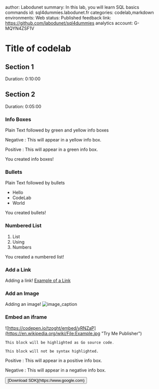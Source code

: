 author: Labodunet
summary: In this lab, you will learn SQL basics commands
id: sql4dummies.labodunet.fr
categories: codelab,markdown
environments: Web
status: Published
feedback link: https://github.com/labodunet/sql4dummies
analytics account: G-MQYN4ZSF1V

# Title of codelab

## Section 1
Duration: 0:10:00

## Section 2
Duration: 0:05:00

### Info Boxes
Plain Text followed by green and yellow info boxes 

Negative
: This will appear in a yellow info box.

Positive
: This will appear in a green info box.

You created info boxes!

### Bullets
Plain Text followed by bullets
* Hello
* CodeLab
* World

You created bullets!

### Numbered List
1. List
1. Using
1. Numbers

You created a numbered list!


### Add a Link
Adding a link!
[Example of a Link](https://www.google.com)

### Add an Image
Adding an image!
![image_caption](https://codelab.sa/wp-content/uploads/2019/02/after.jpg "dfdsfasdf")

### Embed an iframe
![https://codepen.io/tzoght/embed/yRNZaP](https://en.wikipedia.org/wiki/File:Example.jpg "Try Me Publisher")

```go
This block will be highlighted as Go source code.
```

```console
This block will not be syntax highlighted.
```

Positive
: This will appear in a positive info box.

Negative
: This will appear in a negative info box.

<button>
  [Download SDK](https://www.google.com)
</button>